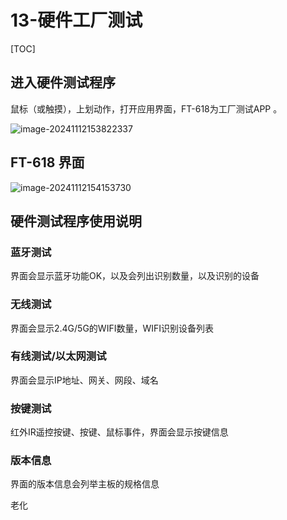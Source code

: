 # 13-硬件工厂测试

[TOC]

## 进入硬件测试程序

鼠标（或触摸），上划动作，打开应用界面，FT-618为工厂测试APP 。

![image-20241112153822337](C:\Users\16708\AppData\Roaming\Typora\typora-user-images\image-20241112153822337.png)



## FT-618 界面

![image-20241112154153730](C:\Users\16708\AppData\Roaming\Typora\typora-user-images\image-20241112154153730.png)



## 硬件测试程序使用说明

### 蓝牙测试

界面会显示蓝牙功能OK，以及会列出识别数量，以及识别的设备



### 无线测试

界面会显示2.4G/5G的WIFI数量，WIFI识别设备列表



### 有线测试/以太网测试

界面会显示IP地址、网关、网段、域名



### 按键测试

红外IR遥控按键、按键、鼠标事件，界面会显示按键信息



### 版本信息

界面的版本信息会列举主板的规格信息



老化





